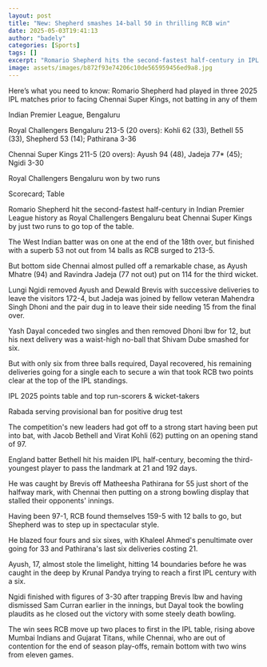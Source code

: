 ```yaml
---
layout: post
title: "New: Shepherd smashes 14-ball 50 in thrilling RCB win"
date: 2025-05-03T19:41:13
author: "badely"
categories: [Sports]
tags: []
excerpt: "Romario Shepherd hits the second-fastest half-century in IPL history as Royal Challengers Bengaluru beat Chennai Super Kings by just two runs to go to"
image: assets/images/b872f93e74206c10de565959456ed9a8.jpg
---
```


Here’s what you need to know: Romario Shepherd had played in three 2025 IPL matches prior to facing Chennai Super Kings, not batting in any of them

Indian Premier League, Bengaluru

Royal Challengers Bengaluru 213-5 (20 overs): Kohli 62 (33), Bethell 55 (33), Shepherd 53 (14); Pathirana 3-36

Chennai Super Kings 211-5 (20 overs): Ayush 94 (48), Jadeja 77* (45); Ngidi 3-30

Royal Challengers Bengaluru won by two runs

Scorecard; Table

Romario Shepherd hit the second-fastest half-century in Indian Premier League history as Royal Challengers Bengaluru beat Chennai Super Kings by just two runs to go top of the table.

The West Indian batter was on one at the end of the 18th over, but finished with a superb 53 not out from 14 balls as RCB surged to 213-5.

But bottom side Chennai almost pulled off a remarkable chase, as Ayush Mhatre (94) and Ravindra Jadeja (77 not out) put on 114 for the third wicket.

Lungi Ngidi removed Ayush and Dewald Brevis with successive deliveries to leave the visitors 172-4, but Jadeja was joined by fellow veteran Mahendra Singh Dhoni and the pair dug in to leave their side needing 15 from the final over.

Yash Dayal conceded two singles and then removed Dhoni lbw for 12, but his next delivery was a waist-high no-ball that Shivam Dube smashed for six.

But with only six from three balls required, Dayal recovered, his remaining deliveries going for a single each to secure a win that took RCB two points clear at the top of the IPL standings.

IPL 2025 points table and top run-scorers & wicket-takers

Rabada serving provisional ban for positive drug test

The competition's new leaders had got off to a strong start having been put into bat, with Jacob Bethell and Virat Kohli (62) putting on an opening stand of 97.

England batter Bethell hit his maiden IPL half-century, becoming the third-youngest player to pass the landmark at 21 and 192 days.

He was caught by Brevis off Matheesha Pathirana for 55 just short of the halfway mark, with Chennai then putting on a strong bowling display that stalled their opponents' innings.

Having been 97-1, RCB found themselves 159-5 with 12 balls to go, but Shepherd was to step up in spectacular style.

He blazed four fours and six sixes, with Khaleel Ahmed's penultimate over going for 33 and Pathirana's last six deliveries costing 21.

Ayush, 17, almost stole the limelight, hitting 14 boundaries before he was caught in the deep by Krunal Pandya trying to reach a first IPL century with a six.

Ngidi finished with figures of 3-30 after trapping Brevis lbw and having dismissed Sam Curran earlier in the innings, but Dayal took the bowling plaudits as he closed out the victory with some steely death bowling.

The win sees RCB move up two places to first in the IPL table, rising above Mumbai Indians and Gujarat Titans, while Chennai, who are out of contention for the end of season play-offs, remain bottom with two wins from eleven games.

